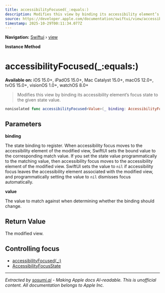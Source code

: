 ```yaml
---
title: accessibilityFocused(_:equals:)
description: Modifies this view by binding its accessibility element’s focus state to the given state value.
source: https://developer.apple.com/documentation/swiftui/view/accessibilityfocused(_:equals:)
timestamp: 2025-10-29T00:11:34.077Z
---
```


**Navigation:** [Swiftui](/documentation/swiftui) › [view](/documentation/swiftui/view)

**Instance Method**

# accessibilityFocused(_:equals:)

**Available on:** iOS 15.0+, iPadOS 15.0+, Mac Catalyst 15.0+, macOS 12.0+, tvOS 15.0+, visionOS 1.0+, watchOS 8.0+

> Modifies this view by binding its accessibility element’s focus state to the given state value.

```swift
nonisolated func accessibilityFocused<Value>(_ binding: AccessibilityFocusState<Value>.Binding, equals value: Value) -> some View where Value : Hashable
```

## Parameters

**binding**

The state binding to register. When accessibility focus moves to the accessibility element of the modified view, SwiftUI sets the bound value to the corresponding match value. If you set the state value programmatically to the matching value, then accessibility focus moves to the accessibility element of the modified view. SwiftUI sets the value to `nil` if accessibility focus leaves the accessibility element associated with the modified view, and programmatically setting the value to `nil` dismisses focus automatically.



**value**

The value to match against when determining whether the binding should change.



## Return Value

The modified view.

## Controlling focus

- [accessibilityFocused(_:)](/documentation/swiftui/view/accessibilityfocused(_:))
- [AccessibilityFocusState](/documentation/swiftui/accessibilityfocusstate)

---

*Extracted by [sosumi.ai](https://sosumi.ai) - Making Apple docs AI-readable.*
*This is unofficial content. All documentation belongs to Apple Inc.*
